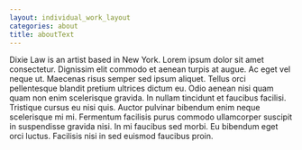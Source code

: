 ```yaml
---
layout: individual_work_layout
categories: about
title: aboutText
---
```


Dixie Law is an artist based in New York. Lorem ipsum dolor sit amet consectetur. Dignissim elit commodo et aenean turpis at augue. Ac eget vel neque ut. Maecenas risus semper sed ipsum aliquet. Tellus orci pellentesque blandit pretium ultrices dictum eu. Odio aenean nisi quam quam non enim scelerisque gravida. In nullam tincidunt et faucibus facilisi. Tristique cursus eu nisi quis. Auctor pulvinar bibendum enim neque scelerisque mi mi. Fermentum facilisis purus commodo ullamcorper suscipit in suspendisse gravida nisi. In mi faucibus sed morbi. Eu bibendum eget orci luctus. Facilisis nisi in sed euismod faucibus proin.
